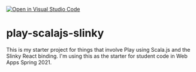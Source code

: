 [![Open in Visual Studio Code](https://classroom.github.com/assets/open-in-vscode-718a45dd9cf7e7f842a935f5ebbe5719a5e09af4491e668f4dbf3b35d5cca122.svg)](https://classroom.github.com/online_ide?assignment_repo_id=11948364&assignment_repo_type=AssignmentRepo)
# play-scalajs-slinky

This is my starter project for things that involve Play using Scala.js and
the Slinky React binding. I'm using this as the starter for student code in
Web Apps Spring 2021.

